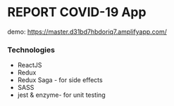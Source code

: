 <h1> REPORT COVID-19 App </h1>

demo: <a href="https://master.d31bd7hbdoriq7.amplifyapp.com/">https://master.d31bd7hbdoriq7.amplifyapp.com/</a>


<h3>Technologies</h3>

<ul>
<li>ReactJS</li>
<li>Redux</li>
<li>Redux Saga - for side effects</li>
<li>SASS</li>
<li>jest & enzyme- for unit testing</li>
</ul>